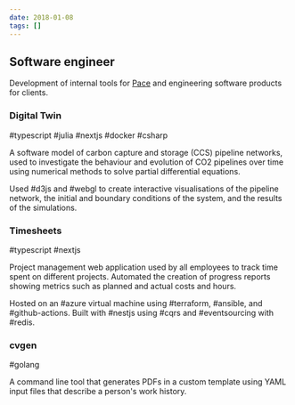 ```yaml
---
date: 2018-01-08
tags: []
---
```


## Software engineer

Development of internal tools for [Pace](https://paceccs.com) and engineering software products for clients.

### Digital Twin
#typescript #julia #nextjs #docker #csharp 

A software model of carbon capture and storage (CCS) pipeline networks, used to investigate the behaviour and evolution of CO2 pipelines over time using numerical methods to solve partial differential equations.

Used #d3js and #webgl to create interactive visualisations of the pipeline network, the initial and boundary conditions of the system, and the results of the simulations.

### Timesheets
#typescript #nextjs

Project management web application used by all employees to track time spent on different projects. Automated the creation of progress reports showing metrics such as planned and actual costs and hours.

Hosted on an #azure virtual machine using #terraform, #ansible, and #github-actions. Built with #nestjs using #cqrs and #eventsourcing with #redis.

### cvgen
#golang

A command line tool that generates PDFs in a custom template using YAML input files that describe a person's work history.